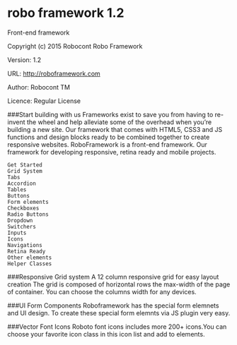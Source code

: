 # robo framework 1.2
Front-end framework


Copyright (c) 2015 Robocont
Robo Framework

Version: 1.2

URL: http://roboframework.com

Author: Robocont TM

Licence: Regular License

###Start  building with us
Frameworks exist to save you from having to re-invent the wheel and help alleviate some of the overhead when you’re building a new site. Our framework that comes with HTML5, CSS3 and JS functions and design blocks ready to be combined together to create responsive websites. RoboFramework is a front-end framework. Our framework for developing responsive, retina ready and mobile projects.

```
Get Started
Grid System
Tabs
Accordion
Tables
Buttons
Form elements
Checkboxes
Radio Buttons
Dropdown
Switchers
Inputs
Icons
Navigations
Retina Ready
Other elements
Helper Classes
```

###Responsive Grid system
A 12 column responsive grid for easy layout creation The grid is composed of horizontal rows the max-width of the page of container. You can choose the columns width for any devices.


###UI Form Components
Roboframework has the special form elemnets and UI design.  To create these special form elemnts via JS plugin very easy.

###Vector Font Icons 
Roboto font icons includes more 200+ icons.You can choose your favorite icon class in this icon list and add to elements.
